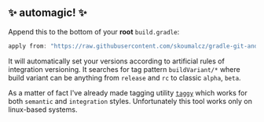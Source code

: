 ## ✨ automagic! ✨

Append this to the bottom of your **root** `build.gradle`:

```groovy
apply from: "https://raw.githubusercontent.com/skoumalcz/gradle-git-android-version/integration/android-version.gradle"
```

It will automatically set your versions according to artificial rules of integration versioning. It searches for 
 tag pattern `buildVariant/*` where build variant can be anything from `release` and `rc` to classic `alpha`,
 `beta`.

As a matter of fact I've already made tagging utility [`taggy`](https://gist.github.com/diareuse/45d36f8755a0138cf339af160b4085f2) 
 which works for both `semantic` and `integration` styles. Unfortunately this tool works only on 
 linux-based systems.
